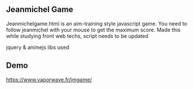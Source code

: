 ## Jeanmichel Game

Jeanmichelgame.html is an aim-training style javascript game. You need to follow jeanmichel with your mouse to get the maximum score. Made this while studying front web techs, script needs to be updated

jquery & animejs libs used

## Demo

https://www.vaporwave.fr/jmgame/
